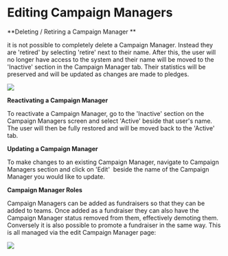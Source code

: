 # Editing Campaign Managers

**Deleting / Retiring a Campaign Manager **

it is not possible to completely delete a Campaign Manager. Instead they
are \'retired\' by selecting \'retire\' next to their name. After this,
the user will no longer have access to the system and their name will be
moved to the \'Inactive\' section in the Campaign Manager tab. Their
statistics will be preserved and will be updated as changes are made to
pledges.

![](https://waysact.zendesk.com/hc/en-us/article_attachments/200858720/Campaign_Manager___Waysact.png)

**Reactivating a Campaign Manager**

To reactivate a Campaign Manager, go to the \'Inactive\' section on the
Campaign Managers screen and select \'Active\' beside that user\'s name.
The user will then be fully restored and will be moved back to the
\'Active\' tab.

**Updating a Campaign Manager**

To make changes to an existing Campaign Manager, navigate to Campaign
Managers section and click on \'Edit\'  beside the name of the Campaign
Manager you would like to update.

**Campaign Manager Roles**

Campaign Managers can be added as fundraisers so that they can be added
to teams. Once added as a fundraiser they can also have the Campaign
Manager status removed from them, effectively demoting them. Conversely
it is also possible to promote a fundraiser in the same way. This is all
managed via the edit Campaign Manager page:

![](https://waysact.zendesk.com/hc/en-us/article_attachments/200858770/Edit_Campaign_Manager___Waysact.png)
